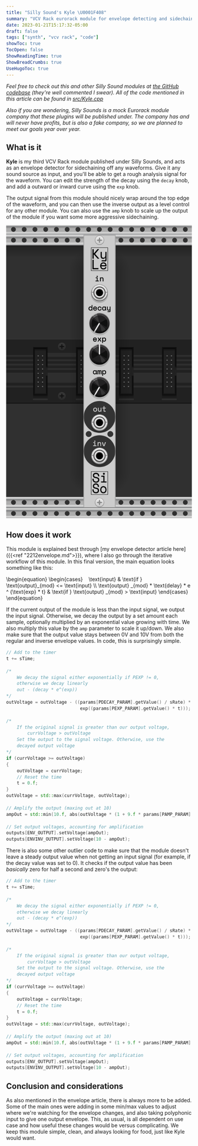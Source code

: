 ```yaml
---
title: "Silly Sound's Kyle \U0001F408"
summary: "VCV Rack eurorack module for envelope detecting and sidechaining"
date: 2023-01-21T15:17:32-05:00
draft: false
tags: ["synth", "vcv rack", "code"]
showToc: true
TocOpen: false
ShowReadingTime: true
ShowBreadCrumbs: true
UseHugoToc: true
---
```


*Feel free to check out this and other Silly Sound modules at [the GitHub codebase](https://github.com/loparcog/SillySounds) (they're well commented I swear). All of the code mentioned in this article can be found in [src/Kyle.cpp](https://github.com/loparcog/SillySounds/blob/master/src/Kyle.cpp)*

*Also if you are wondering, Silly Sounds is a mock Eurorack module company that these plugins will be published under. The company has and will never have profits, but is also a fake company, so we are planned to meet our goals year over year.*

## What is it

**Kyle** is my third VCV Rack module published under Silly Sounds, and acts as an envelope detector for sidechaining off any waveforms. Give it any sound source as input, and you'll be able to get a rough analysis signal for the waveform. You can edit the strength of the decay using the `decay` knob, and add a outward or inward curve using the `exp` knob.

The output signal from this module should nicely wrap around the top edge of the waveform, and you can then use the inverse output as a level control for any other module. You can also use the `amp` knob to scale up the output of the module if you want some more aggressive sidechaining.

![Kyle module in VCV Rack](/img/2301kylemod.png "Kyle module in VCV Rack")

## How does it work

This module is explained best through [my envelope detector article here]({{<ref "2212envelope.md">}}), where I also go through the iterative workflow of this module. In this final version, the main equation looks something like this:

\begin{equation}
\begin{cases}
    \text{input} & \text{if } \text{output}_{mod} <= \text{input} \\\ 
    \text{output} _{mod} * \text{delay} * e ^ {\text{exp} * t} & \text{if } \text{output} _{mod} > \text{input}
\end{cases}
\end{equation}

If the current output of the module is less than the input signal, we output the input signal. Otherwise, we decay the output by a set amount each sample, optionally multiplied by an exponential value growing with time. We also multiply this value by the `amp` parameter to scale it up/down. We also make sure that the output value stays between 0V and 10V from both the regular and inverse envelope values. In code, this is surprisingly simple.

```cpp
// Add to the timer
t += sTime;

/*
    We decay the signal either exponentially if PEXP != 0,
    otherwise we decay linearly
    out - (decay * e^(exp))
*/
outVoltage = outVoltage - ((params[PDECAY_PARAM].getValue() / sRate) *
                            exp((params[PEXP_PARAM].getValue() * t)));

/*
    If the original signal is greater than our output voltage,
        currVoltage > outVoltage
    Set the output to the signal voltage. Otherwise, use the
    decayed output voltage
*/
if (currVoltage >= outVoltage)
{
    outVoltage = currVoltage;
    // Reset the time
    t = 0.f;
}
outVoltage = std::max(currVoltage, outVoltage);

// Amplify the output (maxing out at 10)
ampOut = std::min(10.f, abs(outVoltage * (1 + 9.f * params[PAMP_PARAM].getValue())));

// Set output voltages, accounting for amplification
outputs[ENV_OUTPUT].setVoltage(ampOut);
outputs[ENVINV_OUTPUT].setVoltage(10 - ampOut);
```

There is also some other outlier code to make sure that the module doesn't leave a steady output value when not getting an input signal (for example, if the decay value was set to 0). It checks if the output value has been *basically* zero for half a second and zero's the output:

```cpp
// Add to the timer
t += sTime;

/*
    We decay the signal either exponentially if PEXP != 0,
    otherwise we decay linearly
    out - (decay * e^(exp))
*/
outVoltage = outVoltage - ((params[PDECAY_PARAM].getValue() / sRate) *
                            exp((params[PEXP_PARAM].getValue() * t)));

/*
    If the original signal is greater than our output voltage,
        currVoltage > outVoltage
    Set the output to the signal voltage. Otherwise, use the
    decayed output voltage
*/
if (currVoltage >= outVoltage)
{
    outVoltage = currVoltage;
    // Reset the time
    t = 0.f;
}
outVoltage = std::max(currVoltage, outVoltage);

// Amplify the output (maxing out at 10)
ampOut = std::min(10.f, abs(outVoltage * (1 + 9.f * params[PAMP_PARAM].getValue())));

// Set output voltages, accounting for amplification
outputs[ENV_OUTPUT].setVoltage(ampOut);
outputs[ENVINV_OUTPUT].setVoltage(10 - ampOut);
```


## Conclusion and considerations

As also mentioned in the envelope article, there is always more to be added. Some of the main ones were adding in some min/max values to adjust where we're watching for the envelope changes, and also taking polyphonic input to give one output envelope. This, as usual, is all dependent on use case and how useful these changes would be versus complicating. We keep this module simple, clean, and always looking for food, just like Kyle would want. 


